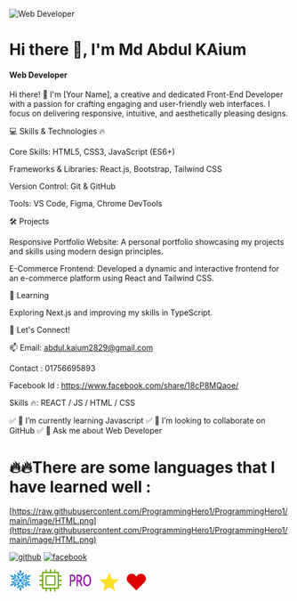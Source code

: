 ![Web Developer](https://scontent.fdac5-2.fna.fbcdn.net/v/t39.30808-6/473006728_122189535140089439_8686489109504378865_n.jpg?_nc_cat=104&ccb=1-7&_nc_sid=6ee11a&_nc_eui2=AeHjGuu5g9A7x8jFQPUJ_srLiQC7VHRobO-JALtUdGhs7-1dnnf3pifmwI8JuaVjQDHruYyv1JMiAPOvwK8PDspG&_nc_ohc=Czz4SOrV374Q7kNvgFHH1Xx&_nc_oc=Adi_x5ID4n8THJVeJnasLMqvAbVzMLfFrYTrkPXCZ7KGEKgOxy0M13a5-YUzWfXzaos&_nc_zt=23&_nc_ht=scontent.fdac5-2.fna&_nc_gid=AkK3HinN7UI6EuRKewPyFMS&oh=00_AYDtijsc6FFZFP4131f643aj2TlfpS7ECqrpTEzSzpljgQ&oe=67972AD1)

# Hi there 👋, I'm Md Abdul KAium
#### Web Developer

Hi there! 👋 I'm [Your Name], a creative and dedicated Front-End Developer with a passion for crafting engaging and user-friendly web interfaces. I focus on delivering responsive, intuitive, and aesthetically pleasing designs.

💻 Skills & Technologies 🔥

Core Skills: HTML5, CSS3, JavaScript (ES6+)

Frameworks & Libraries: React.js, Bootstrap, Tailwind CSS

Version Control: Git & GitHub

Tools: VS Code, Figma, Chrome DevTools

🛠️ Projects

Responsive Portfolio Website: A personal portfolio showcasing my projects and skills using modern design principles.

E-Commerce Frontend: Developed a dynamic and interactive frontend for an e-commerce platform using React and Tailwind CSS.

🌱 Learning

Exploring Next.js and improving my skills in TypeScript.

🤝 Let's Connect!

📫 Email: abdul.kaium2829@gmail.com

Contact : 01756695893

Facebook Id : https://www.facebook.com/share/18cP8MQaoe/

Skills 🔥:  REACT / JS / HTML / CSS

✅ 🌱 I’m currently learning Javascript 
✅ 👯 I’m looking to collaborate on GitHub 
✅ 💬 Ask me about Web Developer 

# 🔥🔥There are some languages ​​that I have learned well :
[https://raw.githubusercontent.com/ProgrammingHero1/ProgrammingHero1/main/image/HTML.png](https://raw.githubusercontent.com/ProgrammingHero1/ProgrammingHero1/main/image/HTML.png)




[<img src='https://cdn.jsdelivr.net/npm/simple-icons@3.0.1/icons/github.svg' alt='github' height='40'>](https://github.com/https://github.com/kaium44809)  [<img src='https://cdn.jsdelivr.net/npm/simple-icons@3.0.1/icons/facebook.svg' alt='facebook' height='40'>](https://www.facebook.com/https://www.facebook.com/share/18cP8MQaoe/)  

<a href='https://archiveprogram.github.com/'><img src='https://raw.githubusercontent.com/acervenky/animated-github-badges/master/assets/acbadge.gif' width='40' height='40'></a> <a href='https://docs.github.com/en/developers'><img src='https://raw.githubusercontent.com/acervenky/animated-github-badges/master/assets/devbadge.gif' width='40' height='40'></a> <a href='https://github.com/pricing'><img src='https://raw.githubusercontent.com/acervenky/animated-github-badges/master/assets/pro.gif' width='40' height='40'></a> <a href='https://stars.github.com/'><img src='https://raw.githubusercontent.com/acervenky/animated-github-badges/master/assets/starbadge.gif' width='35' height='35'></a> <a href='https://docs.github.com/en/github/supporting-the-open-source-community-with-github-sponsors'><img src='https://raw.githubusercontent.com/acervenky/animated-github-badges/master/assets/sponsorbadge.gif' width='35' height='35'></a> 

